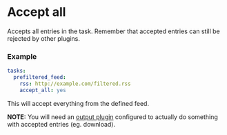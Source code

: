 # Accept all

Accepts all entries in the task. Remember that accepted entries can still be rejected by other plugins.

### Example

```yaml
tasks:
  prefiltered_feed:
    rss: http://example.com/filtered.rss
    accept_all: yes
```

This will accept everything from the defined feed. 

**NOTE:** You will need an [output plugin](/Plugins#Outputs) configured to actually do something with accepted entries (eg. download).